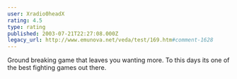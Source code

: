 ```yaml
---
user: Xradio0headX
rating: 4.5
type: rating
published: 2003-07-21T22:27:08.000Z
legacy_url: http://www.emunova.net/veda/test/169.htm#comment-1628
---
```

Ground breaking game that leaves you wanting more. To this days its one of the best fighting games out there.